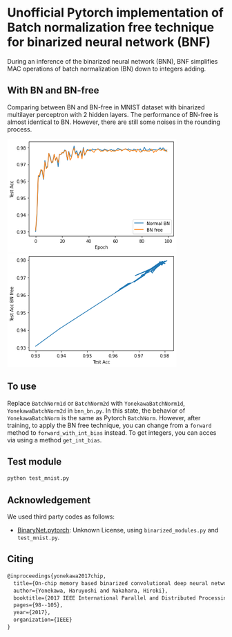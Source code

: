 # Unofficial Pytorch implementation of Batch normalization free technique for binarized neural network (BNF)

During an inference of the binarized neural network (BNN), BNF simplifies MAC operations of batch normalization (BN) down to integers adding.

## With BN and BN-free

Comparing between BN and BN-free in MNIST dataset with binarized multilayer perceptron with 2 hidden layers. The performance of BN-free is almost identical to BN. However, there are still some noises in the rounding process.

![result](imgs/test_acc.png) ![relation](imgs/relation.png)

## To use

Replace `BatchNorm1d` or `BatchNorm2d` with `YonekawaBatchNorm1d`, `YonekawaBatchNorm2d` in `bnn_bn.py`. In this state, the behavior of `YonekawaBatchNorm` is the same as Pytorch `BatchNorm`. However, after training, to apply the BN free technique, you can change from a `forward` method to `forward_with_int_bias` instead. To get integers, you can acces via using a method `get_int_bias`.

## Test module

```python
python test_mnist.py
```

## Acknowledgement

We used third party codes as follows:

- [BinaryNet.pytorch](https://github.com/itayhubara/BinaryNet.pytorch): Unknown License, using `binarized_modules.py` and `test_mnist.py`.

## Citing

```latex
@inproceedings{yonekawa2017chip,
  title={On-chip memory based binarized convolutional deep neural network applying batch normalization free technique on an FPGA},
  author={Yonekawa, Haruyoshi and Nakahara, Hiroki},
  booktitle={2017 IEEE International Parallel and Distributed Processing Symposium Workshops (IPDPSW)},
  pages={98--105},
  year={2017},
  organization={IEEE}
}
```
